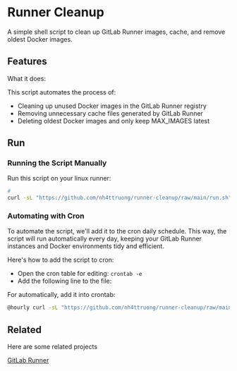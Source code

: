 # Runner Cleanup
A simple shell script to clean up GitLab Runner images, cache, and remove oldest Docker images.

## Features

What it does:

This script automates the process of:
- Cleaning up unused Docker images in the GitLab Runner registry
- Removing unnecessary cache files generated by GitLab Runner
- Deleting oldest Docker images and only keep MAX_IMAGES latest

## Run

### Running the Script Manually

Run this script on your linux runner:

```bash
#
curl -sL "https://github.com/nh4ttruong/runner-cleanup/raw/main/run.sh" | bash
```

### Automating with Cron

To automate the script, we'll add it to the cron daily schedule. This way, the script will run automatically every day, keeping your GitLab Runner instances and Docker environments tidy and efficient.

Here's how to add the script to cron:

- Open the cron table for editing: `crontab -e`
- Add the following line to the file:

For automatically, add it into crontab:

```bash
@hourly curl -sL "https://github.com/nh4ttruong/runner-cleanup/raw/main/run.sh" | bash
```

## Related

Here are some related projects

[GitLab Runner](https://docs.gitlab.com/runner/executors/docker.html#clear-the-docker-cache)
